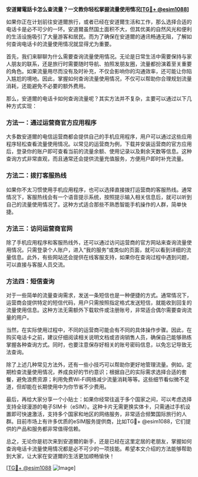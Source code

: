 **安道爾電話卡怎么查流量？一文教你轻松掌握流量使用情况[[TG💪+ @esim1088](https://t.me/s/esim1088)]**

如果你正在计划前往安道爾旅行，或者已经在安道爾生活和工作，那么选择合适的电话卡是必不可少的一环。安道爾虽然国土面积不大，但其优美的自然风光和便利的生活设施吸引了大量游客和居民。而为了确保在安道爾的通讯畅通无阻，了解如何查询电话卡的流量使用情况就显得尤为重要。

首先，我们来聊聊为什么需要查询流量使用情况。无论是日常生活中需要保持与家人朋友的联系，还是旅行时需要随时导航、拍照发朋友圈，流量都扮演着至关重要的角色。如果流量用尽而没有及时补充，不仅会影响你的沟通效率，还可能让你陷入尴尬的境地。因此，掌握如何查询流量使用情况，不仅可以帮助你合理规划流量消耗，还能避免不必要的额外费用。

那么，安道爾的电话卡如何查询流量呢？其实方法并不复杂，主要可以通过以下几种方式实现：

### 方法一：通过运营商官方应用程序
大多数安道爾的电信运营商都会提供自己的手机应用程序，用户可以通过这些应用程序轻松查看流量使用情况。以常见的运营商为例，下载并安装运营商的官方应用后，登录你的账户即可查看当前的流量余额、使用记录以及剩余天数等信息。这种查询方式非常直观，而且通常还会提供流量充值服务，方便用户即时补充流量。

### 方法二：拨打客服热线
如果你不太习惯使用手机应用程序，也可以选择直接拨打运营商的客服热线。通常情况下，客服热线会有一个语音提示系统，按照提示输入相关信息后，就可以听到自己的流量使用情况了。这种方式适合那些不熟悉智能手机操作的人群，简单快捷。

### 方法三：访问运营商官网
除了手机应用程序和客服热线外，还可以通过访问运营商的官方网站来查询流量使用情况。只需登录个人账户，进入“我的服务”或类似的页面，就可以看到详细的流量信息。此外，有些网站还会提供在线客服支持，如果你在查询过程中遇到问题，可以直接与客服人员交流。

### 方法四：短信查询
对于一些简单的流量查询需求，发送一条短信也是一种便捷的方式。通常情况下，运营商会提供特定的短信代码，用户只需按照指定格式发送短信，就能收到回复的流量使用信息。这种方法无需额外下载软件或注册账号，非常适合偶尔需要查询流量的用户。

当然，在实际使用过程中，不同的运营商可能会有不同的具体操作步骤。因此，在购买电话卡之前，建议仔细阅读相关说明文档或咨询销售人员，确保自己能够熟练掌握各种查询方式。同时，也要注意保存好相关的账号密码信息，以免忘记导致无法查询。

除了上述几种常见方法外，还有一些小技巧可以帮助你更好地管理流量。例如，定期检查流量使用情况，养成良好的节约意识；根据自己的实际需求选择合适的套餐，避免浪费资源；利用免费Wi-Fi网络减少流量消耗等等。这些细节看似微不足道，但却能在长期使用中为你节省不少费用。

最后，再给大家分享一个小贴士：如果你经常往返于多个国家之间，可以考虑选择支持全球漫游的电子SIM卡（eSIM）。这种卡片无需更换实体卡，只需通过手机设置即可快速激活，支持多个国家和地区的网络服务，非常适合频繁国际旅行的人群。目前市场上有许多优质的eSIM服务提供商，比如TG💪+ @esim1088，它们提供的产品和服务都非常值得信赖。

总之，无论你是初次来到安道爾的新手，还是已经在这里定居的老朋友，掌握如何查询电话卡流量使用情况都是必不可少的一项技能。希望本文介绍的方法能够帮助到大家，让大家在安道爾的生活更加顺畅愉快！

[[TG💪+ @esim1088](https://t.me/s/esim1088) ![Image](https://i.postimg.cc/4NQfJmqS/Snipaste-2025-05-13-00-14-12.png)]